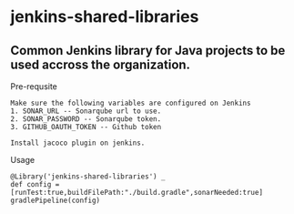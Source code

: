 # jenkins-shared-libraries

## Common Jenkins library for Java projects to be used accross the organization.

Pre-requsite
```
Make sure the following variables are configured on Jenkins
1. SONAR_URL -- Sonarqube url to use.
2. SONAR_PASSWORD -- Sonarqube token.
3. GITHUB_OAUTH_TOKEN -- Github token

Install jacoco plugin on jenkins.
```

Usage

``` 
@Library('jenkins-shared-libraries') _  
def config = [runTest:true,buildFilePath:"./build.gradle",sonarNeeded:true]    
gradlePipeline(config)
```

